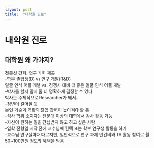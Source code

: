 ```yaml
---
layout: post
title:  "대학원 진로"
---
```


# 대학원 진로
## 대학원 왜 가야지?
전문성 강화, 연구 기회 제공 <br/>
-학부 졸업생(D) vs 연구 개발(R&D) <br/>
얼굴 인식 어플 개발 vs. 경쟁사 대비 더 좋은 얼굴 인식 어플 개발 <br/>
-박사를 할지 말지 좀 더 명확하게 결정할 수 있다 <br/>
박사는 주체적으로 Researcher가 돼서.. <br/>
-정년이 길어질 듯 <br/>
본인 기술과 역량의 진입 장벽이 높아져야 할 듯 <br/>
-석사 학위 소지자는 전문대 이상의 대학에서 강사 활동 가능 <br/>
-자신이 원하는 일을 간섭받지 않고 하고 싶은 사람 <br/>
-입학 전형일 시작 전에 교수님꼐 컨택 또는 학부 연구생 활동을 하기 <br/>
-교수님 연구실마다 다르지만, 일반적으로 연구 과제 인건비와 TA 활동 참여로 월 50~100만원 정도의 혜택을 받음 <br/>
